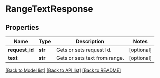 # RangeTextResponse

## Properties
Name | Type | Description | Notes
------------ | ------------- | ------------- | -------------
**request_id** | **str** | Gets or sets request Id. | [optional] 
**text** | **str** | Gets or sets text from range. | [optional] 

[[Back to Model list]](../README.md#documentation-for-models) [[Back to API list]](../README.md#documentation-for-api-endpoints) [[Back to README]](../README.md)

